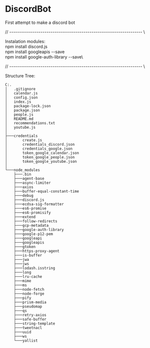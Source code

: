# DiscordBot
First attempt to make a discord bot

// -------------------------------------------------------------------- \\

Instalation modules:\
npm install discord.js\
npm install googleapis --save\
npm install google-auth-library --save\

// -------------------------------------------------------------------- \\

Structure Tree:

    C:.
    │   .gitignore
    │   calendar.js
    │   config.json
    │   index.js
    │   package-lock.json
    │   package.json
    │   people.js
    │   README.md
    │   recommendations.txt
    │   youtube.js
    │   
    ├───credentials
    │       create.js
    │       credentials_discord.json
    │       credentials_google.json
    │       token_google_calendar.json
    │       token_google_people.json
    │       token_google_youtube.json
    │       
    └───node_modules
        ├───.bin
        ├───agent-base
        ├───async-limiter
        ├───axios      
        ├───buffer-equal-constant-time
        ├───debug
        ├───discord.js
        ├───ecdsa-sig-formatter
        ├───es6-promise
        ├───es6-promisify
        ├───extend
        ├───follow-redirects
        ├───gcp-metadata
        ├───google-auth-library
        ├───google-p12-pem
        ├───googleapi
        ├───googleapis       
        ├───gtoken
        ├───https-proxy-agent
        ├───is-buffer
        ├───jwa
        ├───jws
        ├───lodash.isstring
        ├───long
        ├───lru-cache
        ├───mime 
        ├───ms  
        ├───node-fetch
        ├───node-forge
        ├───pify
        ├───prism-media
        ├───pseudomap 
        ├───qs
        ├───retry-axios       
        ├───safe-buffer
        ├───string-template         
        ├───tweetnacl
        ├───uuid
        ├───ws
        └───yallist